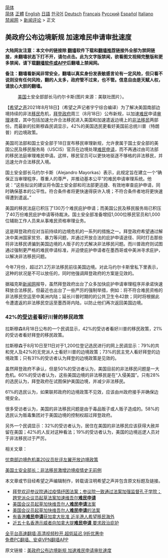  <!-- 面包屑导航 --> <div class="breadcrumb"><!-- GTranslate: https://gtranslate.io/ -->  <div class="switcher notranslate">  <div class="selected">  <a href="#" onclick="return false;"> 简体</a>  </div>  <div class="option">  <a href="https://www.bannedbook.org" onclick="doGTranslate('zh-CN|zh-CN');jQuery('div.switcher div.selected a').html(jQuery(this).html());return false;" title="简体中文" class="nturl selected"> 简体</a>  <a href="https://www.bannedbook.org/zh-tw/" onclick="doGTranslate('zh-CN|zh-TW');jQuery('div.switcher div.selected a').html(jQuery(this).html());return false;" title="繁體中文" class="nturl"> 正體</a>  <a href="https://www.bannedbook.org/en/" onclick="doGTranslate('zh-CN|en');jQuery('div.switcher div.selected a').html(jQuery(this).html());return false;" title="English" class="nturl"> English</a>  <a href="https://www.bannedbook.org/ja/" onclick="doGTranslate('zh-CN|ja');jQuery('div.switcher div.selected a').html(jQuery(this).html());return false;" title="日本語" class="nturl"> 日語</a>  <a href="https://www.bannedbook.org/ko/" onclick="doGTranslate('zh-CN|ko');jQuery('div.switcher div.selected a').html(jQuery(this).html());return false;" title="한국어" class="nturl"> 한국어</a>  <a href="https://www.bannedbook.org/de/" onclick="doGTranslate('zh-CN|de');jQuery('div.switcher div.selected a').html(jQuery(this).html());return false;" title="Deutsch" class="nturl"> Deutsch</a>  <a href="https://www.bannedbook.org/fr/" onclick="doGTranslate('zh-CN|fr');jQuery('div.switcher div.selected a').html(jQuery(this).html());return false;" title="Français" class="nturl"> Français</a>  <a href="https://www.bannedbook.org/ru/" onclick="doGTranslate('zh-CN|ru');jQuery('div.switcher div.selected a').html(jQuery(this).html());return false;" title="Русский" class="nturl"> Русский</a>  <a href="https://www.bannedbook.org/es/" onclick="doGTranslate('zh-CN|es');jQuery('div.switcher div.selected a').html(jQuery(this).html());return false;" title="Español" class="nturl"> Español</a>  <a href="https://www.bannedbook.org/it/" onclick="doGTranslate('zh-CN|it');jQuery('div.switcher div.selected a').html(jQuery(this).html());return false;" title="Italiano" class="nturl"> Italiano</a>  </div>  </div>      <div class='breadcrumb-sub'><!-- Breadcrumb NavXT 6.3.0 --> <a href="https://www.bannedbook.org/" class="home">禁闻网</a> &gt; <a href="https://www.bannedbook.org/bnews/comments/" class="category">新闻评论</a> &gt; 正文</div></div><h2>美政府公布边境新规 加速难民申请审批速度</h2> <p class="notice"><b>大陆网友注意：本文中的链接除 <a href="https://github.com/bannedbook/fanqiang" >翻墙</a>软件下载和<a href="https://github.com/killgcd/justmysocks/blob/master/README.md">翻墙推荐</a>链接外全部为禁网链接，未翻墙状态下打不开，请勿点击。此为文字版禁闻，欲看图文视频完整版和更多禁闻，请下载<a href="https://github.com/bannedbook/fanqiang">翻墙软件或APP</a>后翻墙上禁闻网。</p><p>备注：翻墙看新闻非常安全，翻墙以真实身份发表敏感言论有一定风险，但只看不说则没有任何风险，翻的人太多，政府管不过来，也不管。信息自由是天赋人权，请放心大胆的翻墙。</b></p>  <div class="entry"> <figure> <p><figcaption><a href="https://www.bannedbook.org/bnews/tag/%e7%be%8e%e5%9b%bd/" class="st_tag internal_tag" rel="tag" title="标签 美国 下的日志">美国</a>土安全部部长马约尔卡斯(图片来源：美联社图片）。</figcaption></figure> <p>【<span class='wp_keywordlink_affiliate'><a href="https://www.soundofhope.org" title="希望之声" target="_blank">希望之声</a></span>2021年8月18日】（希望之声记者宇宁综合编译）为了解决美国南部边境持续的非法<a href="https://www.bannedbook.org/bnews/tag/%e7%a7%bb%e6%b0%91/" class="st_tag internal_tag" rel="tag" title="标签 移民 下的日志">移民</a>危机，<a href="https://www.bannedbook.org/bnews/tag/%e6%8b%9c%e7%99%bb/" class="st_tag internal_tag" rel="tag" title="标签 拜登 下的日志">拜登</a><a href="https://www.bannedbook.org/bnews/tag/%e6%94%bf%e5%ba%9c/" class="st_tag internal_tag" rel="tag" title="标签 政府 下的日志">政府</a>周三（8月18日）公布新规，以加速<a href="https://www.bannedbook.org/bnews/tag/%e9%9a%be%e6%b0%91/" class="st_tag internal_tag" rel="tag" title="标签 难民 下的日志">难民</a>申请<a href="https://www.bannedbook.org/bnews/tag/%E5%AE%A1%E7%90%86/" class="st_tag internal_tag" rel="tag" title="标签 审理 下的日志">审理</a>速度，其中包括加速允许合法移民进入美国和加速遣返边境上的<a href="https://www.bannedbook.org/bnews/tag/%e9%9d%9e%e6%b3%95%e7%a7%bb%e6%b0%91/" class="st_tag internal_tag" rel="tag" title="标签 非法移民 下的日志">非法移民</a>两部份。而最新的拉斯穆森民调显示，42%的美国选民更看好美国前总统川普（特朗普）的边境政策。</p> <p>美国司法部和国土安全部于18日宣布移民审理新规，允许隶属于国土安全部的美国公民及移民服务局（USCIS）官员在边境处理<a href="https://www.bannedbook.org/bnews/tag/%e9%9a%be%e6%b0%91%e7%94%b3%e8%af%b7/" class="st_tag internal_tag" rel="tag" title="标签 难民申请 下的日志">难民申请</a>，而不再通过由司法部的移民法庭审理难民申请。这样，移民官员可以更快地驱逐不够格的非法移民，并迅速允许合法移民入境。 </p> <p>国土安全部长马约尔卡斯（Alejandro Mayorkas）表示，此规定旨在建立一个“确保正当审理程序，尊重人的尊严，并推动基本公平”的难民申请审理系统。他说：“这些拟议的建议将令国土安全部和司法部更迅捷、有效地审查庇护申请，同时确保基本的公平性。符合条件者将更快速得获许入境；不符合条件者地将更快速得遭到遣返。”</p> <p>美国的移民法庭已积压了130万个难民庇护申请；而美国公民及移民服务局已积压了40万份难民庇护申请等待裁决。国土安全部准备增招1,000位移民官员和1,000位辅助工作人员来从事难民资格审理业务。 </p>  <p>这是拜登政府应对当前持续的边境危机的一系列的措施之一。拜登政府希望通过解决中美洲国家贫穷、暴力等问题，并通过开放合法的庇护申请途径、同时打击那些将非法移民诱骗到美国边境的人贩子的方式解决非法移民问题。而川普政府则试图通过强制更严格的难民申请标准，并迫使庇护申请者在墨西哥或中美洲寻求庇护，以解决非法移民问题。</p> <p>今年7月份，超过21.2万非法移民前往美国边境。对此马约尔卡斯曾私下里表示，这种的状况是不可以放任的，同时他强调拜登政府的方案是见效的。</p> <p>据福克斯<span class='wp_keywordlink_affiliate'><a href="https://www.bannedbook.org/" title="新闻网">新闻网</a></span>报导，虽然拜登政府出台了众多加快庇护申请审理程序并承诺快速释放合法移民，但最近也出台了一些严厉的强制举措，例如：将不符合难民资格的非法移民空运至中美洲内陆；延长川普时期的的公共卫生令42款；同时将根据此令遭遣返的非法移民空运至墨西哥内陆，以防止他们再次返回美国边境。</p> <h3>42%的<a href="https://www.bannedbook.org/bnews/tag/%E5%8F%97%E8%AE%BF%E8%80%85/" class="st_tag internal_tag" rel="tag" title="标签 受访者 下的日志">受访者</a>看好川普的移民政策</h3> <p>拉斯穆森8月18日公布的一个民调显示，42%的受访者看好川普的移民政策，21%的受访者看好拜登的移民政策。</p>  <p>拉斯穆森于8月10日至11日对于1,200位登记选民进行的网上民调显示：79%的共和党人及42%的无党派人士看好川普的边境政策；73%的民主党人看好拜登的边境政策；只有31%的受访者认为拜登的边境政策是见效的。</p> <p>虽然拜登政府不承认，但是50%的受访者认为，美国目前的非法移民问题是一大危机。60%的受访者认为，这些美国边境的非法移民是在“入侵美国”。只有28%的选民认为，拜登政府在试图保护美国边境，并减少非法移民。</p> <p>61%的选民认为，如果联邦政府的边境政策不见效，应该由州政府接手并确保边境安全。</p> <p>很多受访者认为，美国的非法移民问题是由于毒品贩子或人贩子造成的。58%的选民认为贩毒集团对于美国边境的控制权超过拜登政府。</p>  <p>另外一个民调显示：32%的受访者认为，居住在美国的非法移民应该获得大赦并留在美国；42%的人反对这种看法；19%的受访者认为，美国的边境巡逻人员对于非法移民过于严厉。</p> <p>相关文章：</p> <p><a data-ved="2ahUKEwi20t2Kn7zyAhVkxTgGHWA-DsUQFnoECAMQAQ" href="https://www.soundofhope.org/post/533888?lang=b5" ping="/url?sa=t&amp;source=web&amp;rct=j&amp;url=https://www.soundofhope.org/post/533888%3Flang%3Db5&amp;ved=2ahUKEwi20t2Kn7zyAhVkxTgGHWA-DsUQFnoECAMQAQ">忧南部边境危机美20议员批评左翼开放边境政策</a></p> <p><a data-ved="2ahUKEwi2_Ne_oLzyAhVF3jgGHd31B4QQFnoECAUQAQ" href="https://www.soundofhope.org/post/534902" ping="/url?sa=t&amp;source=web&amp;rct=j&amp;url=https://www.soundofhope.org/post/534902&amp;ved=2ahUKEwi2_Ne_oLzyAhVF3jgGHd31B4QQFnoECAUQAQ">美国土安全部长：非法移民激增边境疫情史无前例</a></p>  <p>本文章或节目经希望之声编辑制作，转载请注明希望之声并包含原文标题及链接。 </p> <ul class='op-related-articles' title='相关阅读'> <li><a href='https://www.bannedbook.org/bnews/worldnews/usa/20210310/1501776.html' target='_blank'>拜登欢迎参议院通过疫情纾困法案；参议院一致通过法案加强监督孔子学院；跨党派众议员起草法案加速维吾尔<b>难民申请</b></a></li> <li><a href='https://www.bannedbook.org/bnews/comments/20210306/1499611.html' target='_blank'>美国会议员起草加快维吾尔人<b>难民申请</b>法案</a></li> <li><a href='https://www.bannedbook.org/bnews/headline/20210306/1499513.html' target='_blank'>美国会议员起草加快维吾尔人<b>难民申请</b>的法案</a></li> <li><a href='https://www.bannedbook.org/bnews/ssgc/20201009/1410516.html' target='_blank'>有香港<b>难民申请</b>获加拿大批准 近半港人希望移民海外</a></li> <li><a href='https://www.bannedbook.org/bnews/ssgc/20200507/1323999.html' target='_blank'>近五十名香港示威者向加拿大提<b>难民申请</b>  要求政治庇护</a></li> </ul> <p class="texttj"> <a href="https://github.com/bannedbook/fanqiang/wiki/V2ray%E6%9C%BA%E5%9C%BA" target="_blank">全平台高速翻墙:高清视频秒开,超低延迟,9折优惠中</a><br/> <a href="https://github.com/bannedbook/fanqiang/wiki/%E7%A6%81%E9%97%BB%E7%BD%91%E5%AE%89%E5%8D%93%E7%BF%BB%E5%A2%99%E6%96%B0%E9%97%BBAPP" target="_blank">免费PC翻墙、安卓VPN翻墙APP</a></p><p>原文链接：<a class="src_link"  href="https://www.soundofhope.org/post/536672" target="_blank">美政府公布边境新规 加速难民申请审批速度</a></p><a name='sharetosocial'></a>  <div style="margin-bottom:5px;padding-bottom:5px;clear:both"> <div id="archive-pix-1" class="banner-ads"> <!-- AuctionX Display platform tag START --> <div id="26318x728x90x621x_ADSLOT2" clicktrack="%%CLICK_URL_ESC%%"></div> <!-- AuctionX Display platform tag END --> </div> <div id="archive-pix-2" class="banner-ads"> <!-- AuctionX Display platform tag START --> <div id="26315x300x250x621x_ADSLOT2" clicktrack="%%CLICK_URL_ESC%%"></div> <!-- AuctionX Display platform tag END --> </div> </div>  <div id="archive-pix-1" class="banner-ads"> <!-- AuctionX Display platform tag START --> <div id="26318x728x90x621x_ADSLOT3" clicktrack="%%CLICK_URL_ESC%%"></div> <!-- AuctionX Display platform tag END --> </div> </div><!--END ENTRY--> 